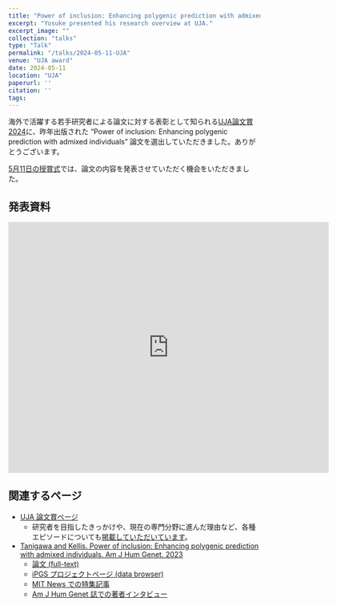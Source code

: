 ```yaml
---
title: "Power of inclusion: Enhancing polygenic prediction with admixed individuals"
excerpt: "Yosuke presented his research overview at UJA."
excerpt_image: ""
collection: "talks"
type: "Talk"
permalink: "/talks/2024-05-11-UJA"
venue: "UJA award"
date: 2024-05-11
location: "UJA"
paperurl: ''
citation: ''
tags:
---
```


海外で活躍する若手研究者による論文に対する表彰として知られる[UJA論文賞2024](https://cheironinitiative.wixsite.com/uja-award)に、昨年出版された “Power of inclusion: Enhancing polygenic prediction with admixed individuals” 論文を選出していただきました。ありがとうございます。

[5月11日の授賞式](https://peatix.com/event/3918491/watch_stream)では、論文の内容を発表させていただく機会をいただきました。

## 発表資料


<iframe src="https://docs.google.com/presentation/d/e/2PACX-1vSrFsS_pIFjAgq92UVkGArg4TMd3U61gTQGl6cL_Slu2zd4ee4zQXX_jiuvGMcAs2-TbAPGQcUrNcA_/embed?start=false&loop=false&delayms=3000" frameborder="0" width="640" height="500" allowfullscreen="true" mozallowfullscreen="true" webkitallowfullscreen="true"></iframe>


## 関連するページ

- [UJA 論文賞ページ](https://cheironinitiative.wixsite.com/uja-award/post/%E7%89%B9%E5%88%A5%E8%B3%9E-%E8%B0%B7%E5%B7%9D-%E6%B4%8B%E4%BB%8B-%E3%83%9E%E3%82%B5%E3%83%81%E3%83%A5%E3%83%BC%E3%82%BB%E3%83%83%E3%83%84%E5%B7%A5%E7%A7%91%E5%A4%A7%E5%AD%A6)
  - 研究者を目指したきっかけや、現在の専門分野に進んだ理由など、各種エピソードについても[掲載していただいています](https://cheironinitiative.wixsite.com/uja-award/post/%E7%89%B9%E5%88%A5%E8%B3%9E-%E8%B0%B7%E5%B7%9D-%E6%B4%8B%E4%BB%8B-%E3%83%9E%E3%82%B5%E3%83%81%E3%83%A5%E3%83%BC%E3%82%BB%E3%83%83%E3%83%84%E5%B7%A5%E7%A7%91%E5%A4%A7%E5%AD%A6)。
- [Tanigawa and Kellis. Power of inclusion: Enhancing polygenic prediction with admixed individuals. Am J Hum Genet. 2023](/publication/2023-10-26-ipgs)
  - [論文 (full-text)](https://doi.org/10.1016/j.ajhg.2023.09.013)
  - [iPGS プロジェクトページ (data browser)](https://ipgs.mit.edu)
  - [MIT News での特集記事](https://news.mit.edu/2023/making-genetic-prediction-models-more-inclusive-1026)
  - [Am J Hum Genet 誌での著者インタビュー](https://www.ashg.org/careers-learning/career-interviews/inside-ajhg-with-yosuke-tanigawa/)
